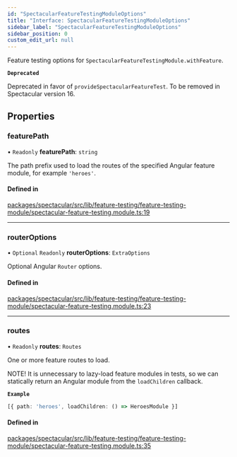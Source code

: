 ```yaml
---
id: "SpectacularFeatureTestingModuleOptions"
title: "Interface: SpectacularFeatureTestingModuleOptions"
sidebar_label: "SpectacularFeatureTestingModuleOptions"
sidebar_position: 0
custom_edit_url: null
---
```


Feature testing options for `SpectacularFeatureTestingModule.withFeature`.

**`Deprecated`**

Deprecated in favor of `provideSpectacularFeatureTest`. To be
  removed in Spectacular version 16.

## Properties

### featurePath

• `Readonly` **featurePath**: `string`

The path prefix used to load the routes of the specified Angular feature
module, for example `'heroes'`.

#### Defined in

[packages/spectacular/src/lib/feature-testing/feature-testing-module/spectacular-feature-testing.module.ts:19](https://github.com/ngworker/ngworker/blob/b782ad5/packages/spectacular/src/lib/feature-testing/feature-testing-module/spectacular-feature-testing.module.ts#L19)

___

### routerOptions

• `Optional` `Readonly` **routerOptions**: `ExtraOptions`

Optional Angular `Router` options.

#### Defined in

[packages/spectacular/src/lib/feature-testing/feature-testing-module/spectacular-feature-testing.module.ts:23](https://github.com/ngworker/ngworker/blob/b782ad5/packages/spectacular/src/lib/feature-testing/feature-testing-module/spectacular-feature-testing.module.ts#L23)

___

### routes

• `Readonly` **routes**: `Routes`

One or more feature routes to load.

NOTE! It is unnecessary to lazy-load feature modules in tests, so we can
statically return an Angular module from the `loadChildren` callback.

**`Example`**

```typescript
[{ path: 'heroes', loadChildren: () => HeroesModule }]
```

#### Defined in

[packages/spectacular/src/lib/feature-testing/feature-testing-module/spectacular-feature-testing.module.ts:35](https://github.com/ngworker/ngworker/blob/b782ad5/packages/spectacular/src/lib/feature-testing/feature-testing-module/spectacular-feature-testing.module.ts#L35)
